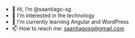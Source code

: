 - 👋 Hi, I’m @saantiago-sg
- 👀 I'm interested in the technology
- 🌱 I'm currently learning Angular and WordPress
- 📫 How to reach me: saantiagosg@gmail.com

<!---
saantiago-sg/saantiago-sg is a ✨ special ✨ repository because its `README.md` (this file) appears on your GitHub profile.
You can click the Preview link to take a look at your changes.
--->
